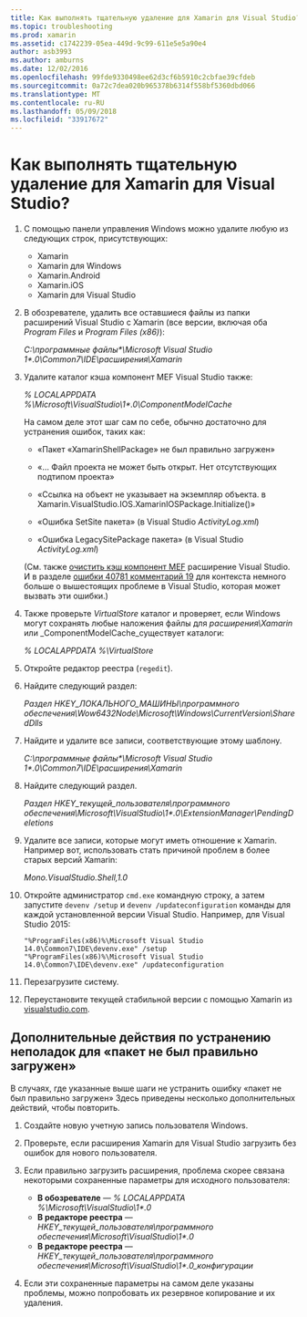 ```yaml
---
title: Как выполнять тщательную удаление для Xamarin для Visual Studio?
ms.topic: troubleshooting
ms.prod: xamarin
ms.assetid: c1742239-05ea-449d-9c99-611e5e5a90e4
author: asb3993
ms.author: amburns
ms.date: 12/02/2016
ms.openlocfilehash: 99fde9330498ee62d3cf6b5910c2cbfae39cfdeb
ms.sourcegitcommit: 0a72c7dea020b965378b6314f558bf5360dbd066
ms.translationtype: MT
ms.contentlocale: ru-RU
ms.lasthandoff: 05/09/2018
ms.locfileid: "33917672"
---
```

# <a name="how-do-i-perform-a-thorough-uninstall-for-xamarin-for-visual-studio"></a>Как выполнять тщательную удаление для Xamarin для Visual Studio?


1.  С помощью панели управления Windows можно удалите любую из следующих строк, присутствующих:

    -   Xamarin
    -   Xamarin для Windows
    -   Xamarin.Android
    -   Xamarin.iOS
    -   Xamarin для Visual Studio

2.  В обозревателе, удалить все оставшиеся файлы из папки расширений Visual Studio с Xamarin (все версии, включая оба _Program Files_ и _Program Files (x86)_):

    _C:\\программные файлы\*\\Microsoft Visual Studio 1\*.0\\Common7\\IDE\\расширения\\Xamarin_

3.  Удалите каталог кэша компонент MEF Visual Studio также:

    _% LOCALAPPDATA %\\Microsoft\\VisualStudio\\1\*.0\\ComponentModelCache_

    На самом деле этот шаг сам по себе, обычно достаточно для устранения ошибок, таких как:

    -   «Пакет «XamarinShellPackage» не был правильно загружен»

    -   «… Файл проекта не может быть открыт. Нет отсутствующих подтипом проекта»

    -   «Ссылка на объект не указывает на экземпляр объекта.  в Xamarin.VisualStudio.IOS.XamarinIOSPackage.Initialize()»

    -   «Ошибка SetSite пакета» (в Visual Studio _ActivityLog.xml_)

    -   «Ошибка LegacySitePackage пакета» (в Visual Studio _ActivityLog.xml_)

    (См. также [очистить кэш компонент MEF](https://visualstudiogallery.msdn.microsoft.com/22b94661-70c7-4a93-9ca3-8b6dd45f47cd) расширение Visual Studio.  И в разделе [ошибки 40781 комментарий 19](https://bugzilla.xamarin.com/show_bug.cgi?id=40781#c19) для контекста немного больше о вышестоящих проблеме в Visual Studio, которая может вызвать эти ошибки.)

4.  Также проверьте _VirtualStore_ каталог и проверяет, если Windows могут сохранять любые наложения файлы для _расширения\\Xamarin_ или _ComponentModelCache_существует каталоги:

    _% LOCALAPPDATA %\\VirtualStore_

5.  Откройте редактор реестра (`regedit`).

6.  Найдите следующий раздел:

    _Раздел HKEY\_ЛОКАЛЬНОГО\_МАШИНЫ\\программного обеспечения\\Wow6432Node\\Microsoft\\Windows\\CurrentVersion\\SharedDlls_

7.  Найдите и удалите все записи, соответствующие этому шаблону.

    _C:\\программные файлы\*\\Microsoft Visual Studio 1\*.0\\Common7\\IDE\\расширения\\Xamarin_

8.  Найдите следующий раздел.

    _Раздел HKEY\_текущей\_пользователя\\программного обеспечения\\Microsoft\\VisualStudio\\1\*.0\\ExtensionManager\\PendingDeletions_

9.  Удалите все записи, которые могут иметь отношение к Xamarin.  Например вот, использовать стать причиной проблем в более старых версий Xamarin:

    _Mono.VisualStudio.Shell,1.0_

10. Откройте администратор `cmd.exe` командную строку, а затем запустите `devenv /setup` и `devenv /updateconfiguration` команды для каждой установленной версии Visual Studio.  Например, для Visual Studio 2015:

    ```
    "%ProgramFiles(x86)%\Microsoft Visual Studio 14.0\Common7\IDE\devenv.exe" /setup
    "%ProgramFiles(x86)%\Microsoft Visual Studio 14.0\Common7\IDE\devenv.exe" /updateconfiguration
    ```

11. Перезагрузите систему.

12. Переустановите текущей стабильной версии с помощью Xamarin из [visualstudio.com](https://visualstudio.com/xamarin/).

## <a name="additional-troubleshooting-steps-for-package-did-not-load-correctly"></a>Дополнительные действия по устранению неполадок для «пакет не был правильно загружен»

В случаях, где указанные выше шаги не устранить ошибку «пакет не был правильно загружен» Здесь приведены несколько дополнительных действий, чтобы повторить.

1.  Создайте новую учетную запись пользователя Windows.

2.  Проверьте, если расширения Xamarin для Visual Studio загрузить без ошибок для нового пользователя.

3.  Если правильно загрузить расширения, проблема скорее связана некоторыми сохраненные параметры для исходного пользователя:

    -   **В обозревателе** — _% LOCALAPPDATA %\\Microsoft\\VisualStudio\\1\*.0_
    -   **В редакторе реестра** — _HKEY\_текущей\_пользователя\\программного обеспечения\\Microsoft\\VisualStudio\\1\*.0_
    -   **В редакторе реестра** — _HKEY\_текущей\_пользователя\\программного обеспечения\\Microsoft\\VisualStudio\\1\*.0\_конфигурации_

4.  Если эти сохраненные параметры на самом деле указаны проблемы, можно попробовать их резервное копирование и их удаления.
